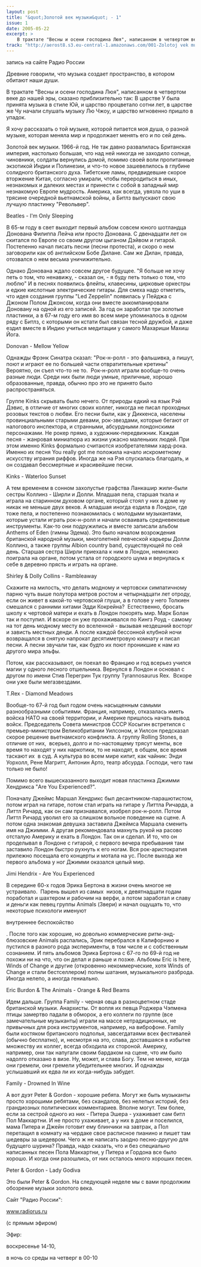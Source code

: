 ```yaml
---
layout: post
title: "&quot;Золотой век музыки&quot; - 1"
issue: 1
date: 2005-05-22
excerpt: >
    В трактате "Весны и осени господина Люя", написанном в четвертом веке до нашей эры, сказано приблизительно так: В царстве У была принята музыка в стиле Юй, и царство процветало сотни лет, в царстве же Чу начали слушать музыку Лю Чжоу, и царство мгновенно пришло в упадок.
track: "http://aerost8.s3.eu-central-1.amazonaws.com/001-Zolotoj vek muzyki - 1.mp3"
---
```


запись на сайте Радио России

Древние говорили, что музыка создает пространство, в котором обитают наши души.

В трактате "Весны и осени господина Люя", написанном в четвертом веке до нашей эры, сказано приблизительно так: В царстве У была принята музыка в стиле Юй, и царство процветало сотни лет, в царстве же Чу начали слушать музыку Лю Чжоу, и царство мгновенно пришло в упадок.

Я хочу рассказать о той музыке, которой питается моя душа, о разной музыке, которая меняла мир и продолжает менять его и по сей день.

Золотой век музыки. 1966-й год. Не так давно развалилась Британская империя, настолько большая, что над ней никогда не заходило солнце, чиновники, солдаты вернулись домой, помимо своей воли пропитанные экзотикой Индии и Полинезии, и что-то новое зашевелилось в глубине солидного британского духа. Тибетские ламы, предвидевшие скорое вторжение Китая, согласно умирали, чтобы переродиться в иных, незнакомых и далеких местах и принести с собой в западный мир незнакомую Европе мудрость. Америка, как всегда, увязла по уши в трясине очередной вьетнамской войны, а Битлз выпускают свою лучшую пластинку "Револьвер".

Beatles - I'm Only Sleeping

В 65-м году в свет выходит первый альбом совсем юного шотландца Донована Филиппа Лейча или просто Донована. С двенадцати лет он скитался по Европе со своим другом цыганом Дэйвом и гитарой. Постепенно начал писать песни (песни протеста), и скоро о нем заговорили как об английском Бобе Дилане. Сам же Дилан, правда, отозвался о нем весьма уничижительно.

Однако Донована ждало совсем другое будущее. "Я больше не хочу петь о том, что ненавижу, - сказал он, - я буду петь только о том, что люблю" И в песнях появились флейты, клавесины, цирковые оркестры и едкие кислотные электрические гитары. Для смеха надо отметить, что идея создания группы "Led Zeppelin" появилась у Пейджа с Джоном Полом Джонсом, когда они вместе аккомпанировали Доновану на одной из его записей. За год он заработал три золотые пластинки, а в 67-м году его имя во всем мире упоминалось в одном ряду с Битлз, с которыми он кстати был связан тесной дружбой, и даже ездил вместе в Индию учиться медитации у самого Махариши Махиш Йога.

Donovan - Mellow Yellow

Однажды Фрэнк Синатра сказал: "Рок-н-ролл - это фальшивка, а пишут, поют и играют ее по большей части отвратительные кретины" Вероятно, он съел что-то не то.  Рок-н-ролл играли вообще-то очень разные люди. Среди них были люди умные, приличные, хорошо образованные, правда, обычно про это не принято было распространяться.

Группе Kinks скрывать было нечего. От природы едкий на язык Рэй Дэвис, в отличие от многих своих коллег, никогда не писал проходных розовых текстов о любви. Его песни были, как у Диккенса, населены провинциальными старыми девами, рок-звездами, которые бегают от налогового инспектора, и странными, абсурдными лондонскими персонажами. Не рокер прямо, а художник-передвижник. Каждая песня - жанровая миниатюра из жизни ужасно маленьких людей. При этом именно Kinks формально считаются изобретателями хард-рока. Именно их песня You really got me положила начало искрометному искусству играния риффов. Иногда же на Рэя спускалась благодать, и он создавал бессмертные и красивейшие песни.

Kinks - Waterloo Sunset

А тем временем в сонном захолустье графства Ланкашир жили-были сестры Коллинз - Ширли и Долли. Младшая пела, старшая ткала и играла на старинном духовом органе, который стоял у них в доме ну никак не меньше двух веков. А младшая иногда ездила в Лондон, где тоже пела, и постепенно познакомилась с молодыми музыкантами, которые устали играть рок-н-ролл и начали осваивать средневековые инструменты. Как-то они подружились и вместе записали альбом Anthems of Eden (гимны Эдема). Это было началом возрождения британской народной музыки, многолетней певческой карьеры Долли Коллинз, а также группы Albion country band, существующей по сей день. Старшая сестра Ширли приехала к ним в Лондон, немножко поиграла на органе, потом устала от городского шума и вернулась к себе в деревню прясть и играть на органе.

Shirley & Dolly Collins - Rambleaway

Скажите на милость, что делать модному и чертовски симпатичному парню чуть выше полутора метров ростом и четырнадцати лет отроду, если он живет в какой-то чертовской глуши, а в голове у него Толкиен смешался с ранними хитами Эдди Кокрейна?  Естественно, бросать школу к чертовой матери и ехать в Лондон покорять мир. Марк Болан так и поступил. И вскоре он уже прохаживался по Кингз Роуд - самому на тот день модному месту во вселенной - вызывая нездешний восторг и зависть местных денди. А после каждой бессонной клубной ночи возвращался в снятую напрокат десятиметровую комнату и писал песни. А песни звучали так, как будто их поют проникшие к нам из другого мира эльфы.

Потом, как рассказывают, он поехал во Францию и год всерьез учился магии у одного лесного отшельника. Вернулся в Лондон и основал с другом по имени Стив Перегрин Тук группу Tyrannosaurus Rex.  Вскоре они уже были мегазвездами.

T.Rex - Diamond Meadows

Вообще-то 67-й год был годом очень насыщенным самыми разнообразными событиями. Франция, например, отказалась иметь войска НАТО на своей территории, и Америке пришлось начать вывод войск. Председатель Совета министров СССР Косыгин встретился с премьер-министром Великобритании Уилсоном, и Уилсон предсказал скорое решение вьетнамского конфликта. А группу Rolling Stones, в отличие от них,  всерьез, долго и по-настоящему трясут менты, все время то находят у них наркотики, то не находят, в общем, все время таскают их  в суд. А культура во всем мире кипит, как чайник: Энди Уорхолл, Рене Магритт, Антонин Арто, театр абсурда. Господи, чего там только не было!

Помимо всего вышесказанного выходит новая пластинка Джимми Хендрикса "Are You Experienced?".

Поначалу Джеймс Маршал Хендрикс был десантником-парашютистом, потом играл на гитаре, потом стал играть на гитаре у Литтла Ричарда, а Литтл Ричард, как он сам признавался, изобрел рок-н-ролл. Потом Литтл Ричард уволил его за слишком вольное поведение на сцене. А потом одна знакомая девушка заставила Джеймса Маршала сменить имя на Джимми. А другая рекомендовала махнуть рукой на расово отсталую Америку и ехать в Лондон. Так он и сделал. И то, что он проделывал в Лондоне с гитарой, с первого вечера пребывания там заставило Лондон быстро рухнуть к его ногам. Вся рок-аристократия прилежно посещала его концерты и мотала на ус. После выхода же первого альбома у ног Джимми оказался целый мир.

Jimi Hendrix - Are You Experienced

В середине 60-х годов Эрика Бертона в жизни очень многое не устраивало.  Парень вышел из самых  низов, к девятнадцати годам поработал и шахтером и рабочим на верфи, а потом заработал и славу и деньги как певец группы Animals (Звери) и начал ощущать то, что некоторые психологи именуют

внутреннее беспокойство

. После того как хорошие, но довольно коммерческие ритм-энд-блюзовские Animals распались, Эрик перебрался в Калифорнию и пустился в разного рода эксперименты, в том числе и с собственным сознанием. И пять альбомов Эрика Бертона с 67-го по 69-й год не похожи ни на что, что он делал и раньше и позже. Альбомы Eric is here, Winds of Change и другие (откровенно некоммерческие, хотя Winds of Change и стали бестселлером) полны шатания, музыкального разброда. Иногда нелепо, а иногда гениально.

Eric Burdon & The Animals - Orange & Red Beams

Идем дальше. Группа Family - черная овца в разноцветном стаде британской музыки. Анархисты. От вопля их певца Роджера Чэпмена птицы замертво падали в обморок, а его коллеги по группе (все замечательные музыканты) играли на массе нетрадиционных, не привычных для рока инструментов, например, на виброфоне. Family были костяком британского подполья, завсегдатаями всех фестивалей (обычно бесплатно), и, несмотря на это, слава, доставшаяся в избытке множеству их коллег, всегда обходила их стороной. Америку, например, они так напугали своим бардаком на сцене, что им было надолго отказано в визе. Ну, может, и слава Богу. Тем не менее, когда они гремели, они гремели убедительнее многих. И однажды услышавший их едва ли их когда-нибудь забудет.

Family - Drowned In Wine

А вот дуэт Peter & Gordon - хорошие ребята. Могут же быть музыканты просто хорошими ребятами, без скандалов, без нелепых историй, без грандиозных политических комментариев. Вполне могут. Тем более, если за сестрой одного из них - Питера Эшера - ухаживает сам битл Пол Маккартни. И не просто ухаживает, а у них в доме и поселился, мама Питера и Джейн готовит ему блинчики на завтрак, а Пол перетащил в комнату на чердаке свое расписное пианино и пишет там шедевры за шедевром. Чего ж не написать заодно песню-другую для будущего шурина? Правда, надо сказать, что и без специально написанных песен Пола Маккартни, у Питера и Гордона все было хорошо. И когда они разошлись, от них осталось много хороших песен.

Peter & Gordon - Lady Godiva

Это были Peter & Gordon. На следующей неделе мы с вами продолжим обозрение музыки золотого века.

Сайт "Радио России":

www.radiorus.ru

(с прямым эфиром)

Эфир:

воскресенье 14-10,

в ночь со среды на четверг в 00-10
